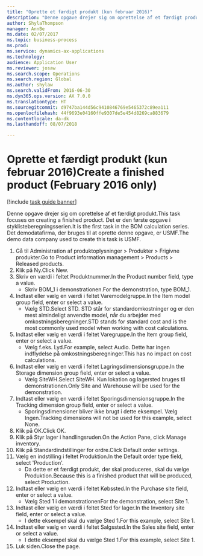 ```yaml
--- 
title: "Oprette et færdigt produkt (kun februar 2016)"
description: "Denne opgave drejer sig om oprettelse af et færdigt produkt."
author: ShylaThompson
manager: AnnBe
ms.date: 02/07/2017
ms.topic: business-process
ms.prod: 
ms.service: dynamics-ax-applications
ms.technology: 
audience: Application User
ms.reviewer: josaw
ms.search.scope: Operations
ms.search.region: Global
ms.author: shylaw
ms.search.validFrom: 2016-06-30
ms.dyn365.ops.version: AX 7.0.0
ms.translationtype: HT
ms.sourcegitcommit: d9747ba144d56c9410846769e5465372c89ea111
ms.openlocfilehash: 44f9693e04160ffe9307de5e454d8269ca883679
ms.contentlocale: da-dk
ms.lasthandoff: 08/07/2018

---
```

# <a name="create-a-finished-product-february-2016-only"></a><span data-ttu-id="aee74-103">Oprette et færdigt produkt (kun februar 2016)</span><span class="sxs-lookup"><span data-stu-id="aee74-103">Create a finished product (February 2016 only)</span></span>

[!include [task guide banner](../../includes/task-guide-banner.md)]

<span data-ttu-id="aee74-104">Denne opgave drejer sig om oprettelse af et færdigt produkt.</span><span class="sxs-lookup"><span data-stu-id="aee74-104">This task focuses on creating a finished product.</span></span> <span data-ttu-id="aee74-105">Det er den første opgave i styklisteberegningsserien.</span><span class="sxs-lookup"><span data-stu-id="aee74-105">It is the first task in the BOM calculation series.</span></span> <span data-ttu-id="aee74-106">Det demodatafirma, der bruges til at oprette denne opgave, er USMF.</span><span class="sxs-lookup"><span data-stu-id="aee74-106">The demo data company used to create this task is USMF.</span></span>

1. <span data-ttu-id="aee74-107">Gå til Administration af produktoplysninger > Produkter > Frigivne produkter.</span><span class="sxs-lookup"><span data-stu-id="aee74-107">Go to Product information management > Products > Released products.</span></span>
2. <span data-ttu-id="aee74-108">Klik på Ny.</span><span class="sxs-lookup"><span data-stu-id="aee74-108">Click New.</span></span>
3. <span data-ttu-id="aee74-109">Skriv en værdi i feltet Produktnummer.</span><span class="sxs-lookup"><span data-stu-id="aee74-109">In the Product number field, type a value.</span></span>
    * <span data-ttu-id="aee74-110">Skriv BOM_1 i demonstrationen.</span><span class="sxs-lookup"><span data-stu-id="aee74-110">For the demonstration, type BOM_1.</span></span>  
4. <span data-ttu-id="aee74-111">Indtast eller vælg en værdi i feltet Varemodelgruppe.</span><span class="sxs-lookup"><span data-stu-id="aee74-111">In the Item model group field, enter or select a value.</span></span>
    * <span data-ttu-id="aee74-112">Vælg STD.</span><span class="sxs-lookup"><span data-stu-id="aee74-112">Select STD.</span></span> <span data-ttu-id="aee74-113">STD står for standardomkostninger og er den mest almindeligt anvendte model, når du arbejder med omkostningsberegninger.</span><span class="sxs-lookup"><span data-stu-id="aee74-113">STD stands for standard cost and is the most commonly used model when working with cost calculations.</span></span>  
5. <span data-ttu-id="aee74-114">Indtast eller vælg en værdi i feltet Varegruppe.</span><span class="sxs-lookup"><span data-stu-id="aee74-114">In the Item group field, enter or select a value.</span></span>
    * <span data-ttu-id="aee74-115">Vælg f.eks. Lyd.</span><span class="sxs-lookup"><span data-stu-id="aee74-115">For example, select Audio.</span></span> <span data-ttu-id="aee74-116">Dette har ingen indflydelse på omkostningsberegninger.</span><span class="sxs-lookup"><span data-stu-id="aee74-116">This has no impact on cost calculations.</span></span>  
6. <span data-ttu-id="aee74-117">Indtast eller vælg en værdi i feltet Lagringsdimensionsgruppe.</span><span class="sxs-lookup"><span data-stu-id="aee74-117">In the Storage dimension group field, enter or select a value.</span></span>
    * <span data-ttu-id="aee74-118">Vælg SiteWH.</span><span class="sxs-lookup"><span data-stu-id="aee74-118">Select SiteWH.</span></span> <span data-ttu-id="aee74-119">Kun lokation og lagersted bruges til demonstrationen.</span><span class="sxs-lookup"><span data-stu-id="aee74-119">Only Site and Warehouse will be used for the demonstration.</span></span>  
7. <span data-ttu-id="aee74-120">Indtast eller vælg en værdi i feltet Sporingsdimensionsgruppe.</span><span class="sxs-lookup"><span data-stu-id="aee74-120">In the Tracking dimension group field, enter or select a value.</span></span>
    * <span data-ttu-id="aee74-121">Sporingsdimensioner bliver ikke brugt i dette eksempel. Vælg Ingen.</span><span class="sxs-lookup"><span data-stu-id="aee74-121">Tracking dimensions will not be used for this example, select None.</span></span>  
8. <span data-ttu-id="aee74-122">Klik på OK.</span><span class="sxs-lookup"><span data-stu-id="aee74-122">Click OK.</span></span>
9. <span data-ttu-id="aee74-123">Klik på Styr lager i handlingsruden.</span><span class="sxs-lookup"><span data-stu-id="aee74-123">On the Action Pane, click Manage inventory.</span></span>
10. <span data-ttu-id="aee74-124">Klik på Standardindstillinger for ordre.</span><span class="sxs-lookup"><span data-stu-id="aee74-124">Click Default order settings.</span></span>
11. <span data-ttu-id="aee74-125">Vælg en indstilling i feltet Produktion.</span><span class="sxs-lookup"><span data-stu-id="aee74-125">In the Default order type field, select 'Production'.</span></span>
    * <span data-ttu-id="aee74-126">Da dette er et færdigt produkt, der skal produceres, skal du vælge Produktion.</span><span class="sxs-lookup"><span data-stu-id="aee74-126">Because this is a finished product that will be produced, select Production.</span></span>  
12. <span data-ttu-id="aee74-127">Indtast eller vælg en værdi i feltet Købssted.</span><span class="sxs-lookup"><span data-stu-id="aee74-127">In the Purchase site field, enter or select a value.</span></span>
    * <span data-ttu-id="aee74-128">Vælg Sted 1 i demonstrationen</span><span class="sxs-lookup"><span data-stu-id="aee74-128">For the demonstration, select Site 1.</span></span>  
13. <span data-ttu-id="aee74-129">Indtast eller vælg en værdi i feltet Sted for lager.</span><span class="sxs-lookup"><span data-stu-id="aee74-129">In the Inventory site field, enter or select a value.</span></span>
    * <span data-ttu-id="aee74-130">I dette eksempel skal du vælge Sted 1.</span><span class="sxs-lookup"><span data-stu-id="aee74-130">For this example, select Site 1.</span></span>  
14. <span data-ttu-id="aee74-131">Indtast eller vælg en værdi i feltet Salgssted.</span><span class="sxs-lookup"><span data-stu-id="aee74-131">In the Sales site field, enter or select a value.</span></span>
    * <span data-ttu-id="aee74-132">I dette eksempel skal du vælge Sted 1.</span><span class="sxs-lookup"><span data-stu-id="aee74-132">For this example, select Site 1.</span></span>  
15. <span data-ttu-id="aee74-133">Luk siden.</span><span class="sxs-lookup"><span data-stu-id="aee74-133">Close the page.</span></span>


